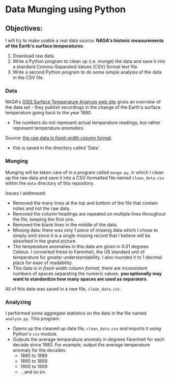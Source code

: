 # Data Munging using Python

## Objectives:
I will try to make usable a real data source: **NASA's historic measurements of the Earth's surface temperatures**:
1. Download raw data.
1. Write a Python program to clean up (i.e. munge) the data and save it into a standard Comma-Separated Values (CSV) format text file.
1. Write a second Python program to do some simple analysis of the data in the CSV file.

### Data
NASA's [GISS Surface Temperature Analysis web site](https://data.giss.nasa.gov/gistemp/) gives an overview of the data set - they publish recordings in the change of the Earth's surface temperature going back to the year 1880.  
- The numbers do not represent actual temperature readings, but rather represent temperature *anomalies*.


Source: [the raw data in fixed-width column format](https://data.giss.nasa.gov/gistemp/tabledata_v4/GLB.Ts+dSST.txt).
- this is saved in the directory called 'Data'. 


### Munging
Munging will be taken care of in a program called `munge.py`, in which I clean up the raw data and save it into a CSV-formatted file named `clean_data.csv` within the `data` directory of this repository.

Issues I addressed:
- Removed the many lines at the top and bottom of the file that contain notes and not the raw data.
- Removed the column headings are repeated on multiple lines throughout the file, keeping the first one.
- Removed the blank lines in the middle of the data.
- Missing data: there was only 1 piece of missing data which I chose to simply omit since it is a single missing record that I believe will be absorbed in the grand picture. 
- The temperature anomalies in this data are given in 0.01 degrees Celsius.  I converted these to Farenheit, the US standard unit of temperature for greater understandability. I also rounded it to 1 decimal place for ease of readability. 
- This data is in *fixed-width column format*, there are inconsistent numbers of spaces separating the numeric values. **you optionally may want to standardize how many spaces are used as separators**.

All of this data was saved in a new file, `clean_data.csv`.

### Analyzing 
I performed some aggregate statistics on the data in the file named `analyze.py`. This program: 

- Opens up the cleaned up data file, `clean_data.csv` and imports it using Python's `csv` module.
- Outputs the average temperature anomaly in degrees Farenheit for each decade since 1880.  For example, output the average temperature anomaly for the decades:
    - 1880 to 1889
    - 1890 to 1899
    - 1900 to 1909
    - ...and so on.

